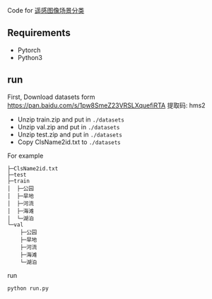Code for [遥感图像场景分类](http://rscup.bjxintong.com.cn/#/theme/1)

## Requirements
- Pytorch
- Python3

## run
First, Download datasets form https://pan.baidu.com/s/1pw8SmeZ23VRSLXquefiRTA 提取码: hms2
- Unzip train.zip and put in `./datasets`
- Unzip val.zip and put in `./datasets`
- Unzip test.zip and put in `./datasets`
- Copy ClsName2id.txt to `./datasets`

For example
```
├─ClsName2id.txt
├─test
├─train
│  ├─公园
│  ├─旱地
│  ├─河流
│  ├─海滩
│  └─湖泊
└─val
    ├─公园
    ├─旱地
    ├─河流
    ├─海滩
    └─湖泊
```

run
```
python run.py
```